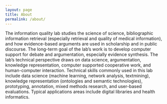 ```yaml
---
layout: page
title: About
permalink: /about/
---
```


The information quality lab studies the science of science, bibliographic information retrieval (especially retrieval and quality of medical information), and how evidence-based arguments are used in scholarship and in public discourse. The long-term goal of the lab’s work is to develop computer support for debate and argumentation, especially evidence synthesis. The lab’s technical perspective draws on data science, argumentation, knowledge representation, computer supported cooperative work, and human-computer interaction. Technical skills commonly used in this lab include data science (machine learning, network analysis, textmining), knowledge representation (ontologies and semantic technologies), prototyping, annotation, mixed methods research, and user-based evaluations. Typical applications areas include digital libraries and health informatics.
